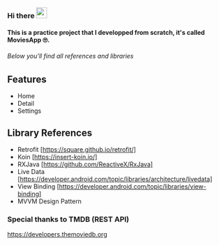 ### Hi there <img src="https://media.giphy.com/media/hvRJCLFzcasrR4ia7z/giphy.gif" width="25px">

#### This is a practice project that I developped from scratch, it's called MoviesApp 🙄.

###### Below you'll find all references and libraries

## Features

- Home
- Detail
- Settings

## Library References

- Retrofit [https://square.github.io/retrofit/]
- Koin [https://insert-koin.io/] 
- RXJava [https://github.com/ReactiveX/RxJava]
- Live Data [https://developer.android.com/topic/libraries/architecture/livedata]
- View Binding [https://developer.android.com/topic/libraries/view-binding]
- MVVM Design Pattern

### Special thanks to TMDB (REST API)
https://developers.themoviedb.org
